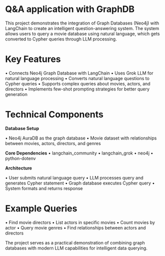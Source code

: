 # Q&A application with GraphDB

This project demonstrates the integration of Graph Databases (Neo4j) with LangChain to create an intelligent question-answering system. The system allows users to query a movie database using natural language, which gets converted to Cypher queries through LLM processing.

# Key Features

• Connects Neo4j Graph Database with LangChain
• Uses Grok LLM for natural language processing
• Converts natural language questions to Cypher queries
• Supports complex queries about movies, actors, and directors
• Implements few-shot prompting strategies for better query generation

# Technical Components

**Database Setup**

• Neo4j AuraDB as the graph database
• Movie dataset with relationships between movies, actors, directors, and genres

**Core Dependencies**
• langchain_community
• langchain_grok
• neo4j
• python-dotenv

**Architecture**

• User submits natural language query
• LLM processes query and generates Cypher statement
• Graph database executes Cypher query
• System formats and returns response


# Example Queries
• Find movie directors
• List actors in specific movies
• Count movies by actor
• Query movie genres
• Find relationships between actors and directors

The project serves as a practical demonstration of combining graph databases with modern LLM capabilities for intelligent data querying.
